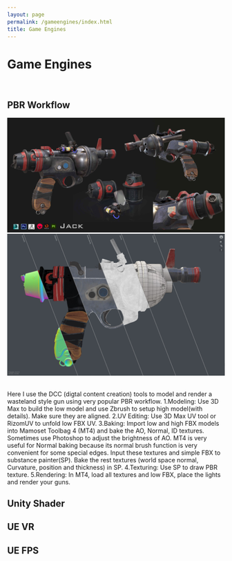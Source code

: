 ```yaml
---
layout: page
permalink: /gameengines/index.html
title: Game Engines
---
```


# Game Engines

<br>

## PBR Workflow

![](images/ge/pbrgun1.jpg)
![](images/ge/pbrgun2.jpg)

<br>
Here I use the DCC (digtal content creation) tools to model and render a wasteland style gun using very popular PBR workflow. 
1.Modeling: Use 3D Max to build the low model and use Zbrush to setup high model(with details). Make sure they are aligned.
2.UV Editing: Use  3D Max UV tool or RizomUV to unfold low FBX UV.  
3.Baking: Import low and high FBX models into Mamoset Toolbag 4 (MT4) and bake the AO, Normal, ID textures. Sometimes use Photoshop to adjust the brightness of AO. MT4 is very useful for Normal baking because its normal brush function is very convenient for some special edges. Input these textures and simple FBX to substance painter(SP).  Bake the rest textures (world space normal, Curvature, position and thickness) in SP. 
4.Texturing: Use SP to draw PBR texture. 
5.Rendering: In MT4, load all textures and low FBX, place the lights and render your guns. 

## Unity Shader

## UE VR

## UE FPS





